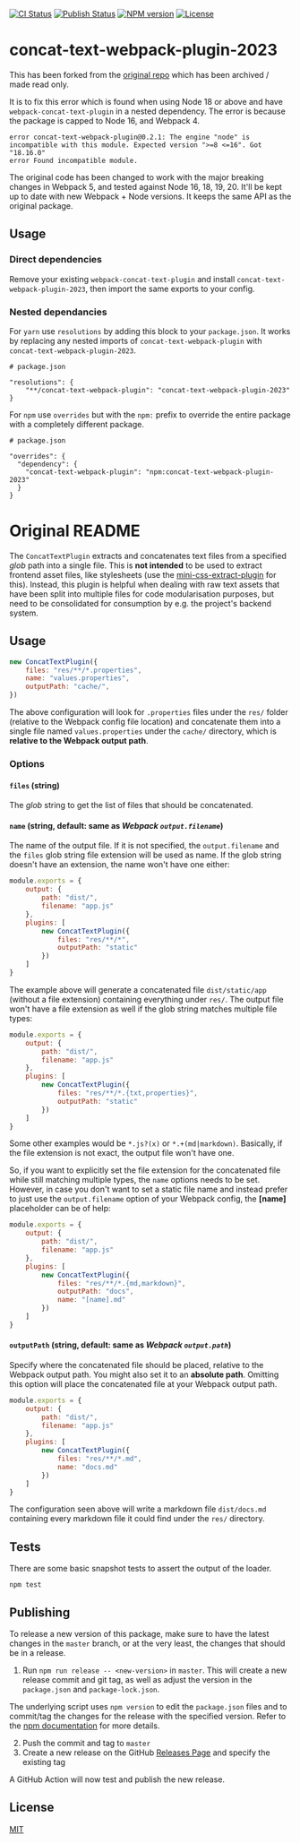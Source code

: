 [![CI Status][ci-badge]][ci-url]
[![Publish Status][publish-badge]][publish-url]
[![NPM version][npm-badge]][npm-url]
[![License][license-badge]][license-url]

# concat-text-webpack-plugin-2023

This has been forked from the [original repo](https://github.com/merkle-open/webpack-concat-text-plugin) which has been archived / made read only.

It is to fix this error which is found when using Node 18 or above and have `webpack-concat-text-plugin` in a nested dependency. The error is because the package is capped to Node 16, and Webpack 4. 

```
error concat-text-webpack-plugin@0.2.1: The engine "node" is incompatible with this module. Expected version ">=8 <=16". Got "18.16.0"
error Found incompatible module.
```

The original code has been changed to work with the major breaking changes in Webpack 5, and tested against Node 16, 18, 19, 20. It'll be kept up to date with new Webpack + Node versions. It keeps the same API as the original package.


## Usage

### Direct dependencies

Remove your existing `webpack-concat-text-plugin` and install `concat-text-webpack-plugin-2023`, then import the same exports to your config.

### Nested dependancies

For `yarn` use `resolutions` by adding this block to your `package.json`. It works by replacing any nested imports of `concat-text-webpack-plugin` with `concat-text-webpack-plugin-2023`.   

```
# package.json

"resolutions": {
    "**/concat-text-webpack-plugin": "concat-text-webpack-plugin-2023"
}
  ```

For `npm` use `overrides` but with the `npm:` prefix to override the entire package with a completely different package.

```
# package.json 

"overrides": {
  "dependency": {
    "concat-text-webpack-plugin": "npm:concat-text-webpack-plugin-2023"
  }
}
```

# Original README

The `ConcatTextPlugin` extracts and concatenates text files from a specified *glob* path into a single file. This is **not intended** to be used to extract frontend asset files, like stylesheets (use the [mini-css-extract-plugin](https://github.com/webpack-contrib/mini-css-extract-plugin) for this). Instead, this plugin is helpful when dealing with raw text assets that have been split into multiple files for code modularisation purposes, but need to be consolidated for consumption by e.g. the project's backend system.

## Usage

```js
new ConcatTextPlugin({
    files: "res/**/*.properties",
    name: "values.properties",
    outputPath: "cache/",
})
```

The above configuration will look for `.properties` files under the `res/` folder (relative to the Webpack config file location) and concatenate them into a single file named `values.properties` under the `cache/` directory, which is **relative to the Webpack output path**.

### Options

#### `files` (string)

The *glob* string to get the list of files that should be concatenated.

#### `name` (string, default: same as *Webpack `output.filename`*)

The name of the output file. If it is not specified, the `output.filename` and the `files` glob string file extension will be used as name. If the glob string doesn't have an extension, the name won't have one either:

```js
module.exports = {
    output: {
        path: "dist/",
        filename: "app.js"
    },
    plugins: [
        new ConcatTextPlugin({
            files: "res/**/*",
            outputPath: "static"
        })
    ]
}
```

The example above will generate a concatenated file `dist/static/app` (without a file extension) containing everything under `res/`. The output file won't have a file extension as well if the glob string matches multiple file types:

```js
module.exports = {
    output: {
        path: "dist/",
        filename: "app.js"
    },
    plugins: [
        new ConcatTextPlugin({
            files: "res/**/*.{txt,properties}",
            outputPath: "static"
        })
    ]
}
```

Some other examples would be `*.js?(x)` or `*.+(md|markdown)`. Basically, if the file extension is not exact, the output file won't have one.

So, if you want to explicitly set the file extension for the concatenated file while still matching multiple types, the `name` options needs to be set. However, in case you don't want to set a static file name and instead prefer to just use the `output.filename` option of your Webpack config, the **[name]** placeholder can be of help:

```js
module.exports = {
    output: {
        path: "dist/",
        filename: "app.js"
    },
    plugins: [
        new ConcatTextPlugin({
            files: "res/**/*.{md,markdown}",
            outputPath: "docs",
            name: "[name].md"
        })
    ]
}
```

#### `outputPath` (string, default: same as *Webpack `output.path`*)

Specify where the concatenated file should be placed, relative to the Webpack output path. You might also set it to an **absolute path**. Omitting this option will place the concatenated file at your Webpack output path.

```js
module.exports = {
    output: {
        path: "dist/",
        filename: "app.js"
    },
    plugins: [
        new ConcatTextPlugin({
            files: "res/**/*.md",
            name: "docs.md"
        })
    ]
}
```

The configuration seen above will write a markdown file `dist/docs.md` containing every markdown file it could find under the `res/` directory.

## Tests

There are some basic snapshot tests to assert the output of the loader.

```
npm test
```

## Publishing

To release a new version of this package, make sure to have the latest changes in the `master` branch, or at the very least, the changes that should be in a release.

1. Run `npm run release -- <new-version>` in `master`. This will create a new release commit and git tag, as well as adjust the version in the `package.json` and `package-lock.json`.

The underlying script uses `npm version` to edit the `package.json` files and to commit/tag the changes for the release with the specified version. Refer to the [npm documentation](https://docs.npmjs.com/cli/version) for more details.

2. Push the commit and tag to `master`
3. Create a new release on the GitHub [Releases Page](https://github.com/merkle-open/webpack-concat-text-plugin/releases) and specify the existing tag

A GitHub Action will now test and publish the new release.

## License

[MIT](./LICENSE)

[npm-badge]: https://img.shields.io/npm/v/concat-text-webpack-plugin-2023.svg
[npm-url]: https://npmjs.org/package/concat-text-webpack-plugin-2023
[license-badge]: https://img.shields.io/badge/license-MIT-green.svg
[license-url]: http://opensource.org/licenses/MIT
[ci-badge]: https://github.com/tobinbc/webpack-concat-text-plugin/workflows/Build%20&%20Test/badge.svg
[ci-url]: https://github.com/tobinbc/webpack-concat-text-plugin/actions?query=workflow%3A%22Build+%26+Test%22
[publish-badge]: https://github.com/tobinbc/webpack-concat-text-plugin/workflows/Publish/badge.svg
[publish-url]: https://github.com/tobinbc/webpack-concat-text-plugin/actions?query=workflow%3APublish
